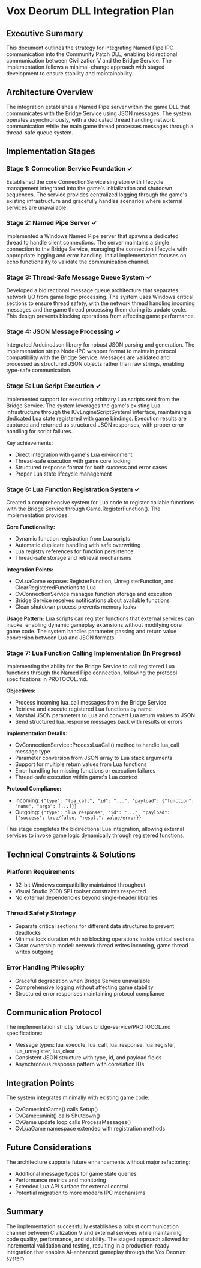 # Vox Deorum DLL Integration Plan

## Executive Summary
This document outlines the strategy for integrating Named Pipe IPC communication into the Community Patch DLL, enabling bidirectional communication between Civilization V and the Bridge Service. The implementation follows a minimal-change approach with staged development to ensure stability and maintainability.

## Architecture Overview
The integration establishes a Named Pipe server within the game DLL that communicates with the Bridge Service using JSON messages. The system operates asynchronously, with a dedicated thread handling network communication while the main game thread processes messages through a thread-safe queue system.

## Implementation Stages

### Stage 1: Connection Service Foundation ✓
Established the core ConnectionService singleton with lifecycle management integrated into the game's initialization and shutdown sequences. The service provides centralized logging through the game's existing infrastructure and gracefully handles scenarios where external services are unavailable.

### Stage 2: Named Pipe Server ✓
Implemented a Windows Named Pipe server that spawns a dedicated thread to handle client connections. The server maintains a single connection to the Bridge Service, managing the connection lifecycle with appropriate logging and error handling. Initial implementation focuses on echo functionality to validate the communication channel.

### Stage 3: Thread-Safe Message Queue System ✓
Developed a bidirectional message queue architecture that separates network I/O from game logic processing. The system uses Windows critical sections to ensure thread safety, with the network thread handling incoming messages and the game thread processing them during its update cycle. This design prevents blocking operations from affecting game performance.

### Stage 4: JSON Message Processing ✓
Integrated ArduinoJson library for robust JSON parsing and generation. The implementation strips Node-IPC wrapper format to maintain protocol compatibility with the Bridge Service. Messages are validated and processed as structured JSON objects rather than raw strings, enabling type-safe communication.

### Stage 5: Lua Script Execution ✓
Implemented support for executing arbitrary Lua scripts sent from the Bridge Service. The system leverages the game's existing Lua infrastructure through the ICvEngineScriptSystem1 interface, maintaining a dedicated Lua state registered with game bindings. Execution results are captured and returned as structured JSON responses, with proper error handling for script failures.

Key achievements:
- Direct integration with game's Lua environment
- Thread-safe execution with game core locking
- Structured response format for both success and error cases
- Proper Lua state lifecycle management

### Stage 6: Lua Function Registration System ✓
Created a comprehensive system for Lua code to register callable functions with the Bridge Service through Game.RegisterFunction(). The implementation provides:

**Core Functionality:**
- Dynamic function registration from Lua scripts
- Automatic duplicate handling with safe overwriting
- Lua registry references for function persistence
- Thread-safe storage and retrieval mechanisms

**Integration Points:**
- CvLuaGame exposes RegisterFunction, UnregisterFunction, and ClearRegisteredFunctions to Lua
- CvConnectionService manages function storage and execution
- Bridge Service receives notifications about available functions
- Clean shutdown process prevents memory leaks

**Usage Pattern:**
Lua scripts can register functions that external services can invoke, enabling dynamic gameplay extensions without modifying core game code. The system handles parameter passing and return value conversion between Lua and JSON formats.

### Stage 7: Lua Function Calling Implementation (In Progress)
Implementing the ability for the Bridge Service to call registered Lua functions through the Named Pipe connection, following the protocol specifications in PROTOCOL.md.

**Objectives:**
- Process incoming lua_call messages from the Bridge Service
- Retrieve and execute registered Lua functions by name
- Marshal JSON parameters to Lua and convert Lua return values to JSON
- Send structured lua_response messages back with results or errors

**Implementation Details:**
- CvConnectionService::ProcessLuaCall() method to handle lua_call message type
- Parameter conversion from JSON array to Lua stack arguments
- Support for multiple return values from Lua functions
- Error handling for missing functions or execution failures
- Thread-safe execution within game's Lua context

**Protocol Compliance:**
- Incoming: `{"type": "lua_call", "id": "...", "payload": {"function": "name", "args": [...]}}`
- Outgoing: `{"type": "lua_response", "id": "...", "payload": {"success": true/false, "result": value/error}}`

This stage completes the bidirectional Lua integration, allowing external services to invoke game logic dynamically through registered functions.

## Technical Constraints & Solutions

### Platform Requirements
- 32-bit Windows compatibility maintained throughout
- Visual Studio 2008 SP1 toolset constraints respected
- No external dependencies beyond single-header libraries

### Thread Safety Strategy
- Separate critical sections for different data structures to prevent deadlocks
- Minimal lock duration with no blocking operations inside critical sections
- Clear ownership model: network thread writes incoming, game thread writes outgoing

### Error Handling Philosophy
- Graceful degradation when Bridge Service unavailable
- Comprehensive logging without affecting game stability
- Structured error responses maintaining protocol compliance

## Communication Protocol
The implementation strictly follows bridge-service/PROTOCOL.md specifications:
- Message types: lua_execute, lua_call, lua_response, lua_register, lua_unregister, lua_clear
- Consistent JSON structure with type, id, and payload fields
- Asynchronous response pattern with correlation IDs

## Integration Points
The system integrates minimally with existing game code:
- CvGame::InitGame() calls Setup()
- CvGame::uninit() calls Shutdown()  
- CvGame update loop calls ProcessMessages()
- CvLuaGame namespace extended with registration methods

## Future Considerations
The architecture supports future enhancements without major refactoring:
- Additional message types for game state queries
- Performance metrics and monitoring
- Extended Lua API surface for external control
- Potential migration to more modern IPC mechanisms

## Summary
The implementation successfully establishes a robust communication channel between Civilization V and external services while maintaining code quality, performance, and stability. The staged approach allowed for incremental validation and testing, resulting in a production-ready integration that enables AI-enhanced gameplay through the Vox Deorum system.